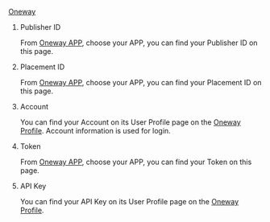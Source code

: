  [Oneway](https://developer.oneway.mobi/) 
1.  Publisher ID

     From [Oneway APP](https://developer.oneway.mobi/), choose your APP, you can find your Publisher ID on this page.
    



2.  Placement ID

    From [Oneway APP](https://developer.oneway.mobi/), choose your APP, you can find your Placement ID on this page.


3. Account 

   You can find your Account on its User Profile page on the [Oneway Profile](https://developer.oneway.mobi/). Account information is used for login.


4. Token

   From [Oneway APP](https://developer.oneway.mobi/), choose your APP, you can find your Token on this page.


5. API Key

    You can find your API Key on its User Profile page on the [Oneway Profile](https://developer.oneway.mobi/).